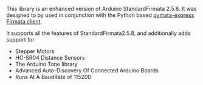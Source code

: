 This library is an enhanced version of Arduino StandardFirmata 2.5.8. It was designed to by used
in conjunction with the Python based [pymata-express Firmata client](https://github.com/MrYsLab/pymata-express).


It supports all the features of StandardFirmata2.5.8, and additionally adds support for

* Stepper Motors
* HC-SR04 Distance Sensors
* The Arduino Tone library
* Advanced Auto-Discovery Of Connected Arduino Boards
* Runs At A BaudRate of 115200

